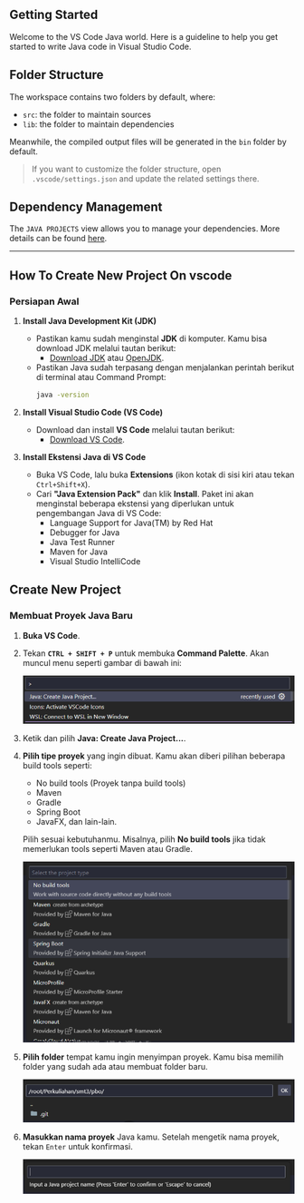 ## Getting Started

Welcome to the VS Code Java world. Here is a guideline to help you get started to write Java code in Visual Studio Code.

## Folder Structure

The workspace contains two folders by default, where:

- `src`: the folder to maintain sources
- `lib`: the folder to maintain dependencies

Meanwhile, the compiled output files will be generated in the `bin` folder by default.

> If you want to customize the folder structure, open `.vscode/settings.json` and update the related settings there.

## Dependency Management

The `JAVA PROJECTS` view allows you to manage your dependencies. More details can be found [here](https://github.com/microsoft/vscode-java-dependency#manage-dependencies).

---

## How To Create New Project On vscode

### Persiapan Awal
1. **Install Java Development Kit (JDK)**
   - Pastikan kamu sudah menginstal **JDK** di komputer. Kamu bisa download JDK melalui tautan berikut:
     - [Download JDK](https://www.oracle.com/java/technologies/javase-downloads.html) atau [OpenJDK](https://openjdk.java.net/).
   - Pastikan Java sudah terpasang dengan menjalankan perintah berikut di terminal atau Command Prompt:
     ```bash
     java -version
     ```

2. **Install Visual Studio Code (VS Code)**
   - Download dan install **VS Code** melalui tautan berikut:
     - [Download VS Code](https://code.visualstudio.com/).

3. **Install Ekstensi Java di VS Code**
   - Buka VS Code, lalu buka **Extensions** (ikon kotak di sisi kiri atau tekan `Ctrl+Shift+X`).
   - Cari **"Java Extension Pack"** dan klik **Install**. Paket ini akan menginstal beberapa ekstensi yang diperlukan untuk pengembangan Java di VS Code:
     - Language Support for Java(TM) by Red Hat
     - Debugger for Java
     - Java Test Runner
     - Maven for Java
     - Visual Studio IntelliCode


## Create New Project
### Membuat Proyek Java Baru
1. **Buka VS Code**.
   
2. Tekan **`CTRL + SHIFT + P`** untuk membuka **Command Palette**. Akan muncul menu seperti gambar di bawah ini:

   ![Langkah 1 - Command Palette](./pic/1.png)

3. Ketik dan pilih **Java: Create Java Project...**.

4. **Pilih tipe proyek** yang ingin dibuat. Kamu akan diberi pilihan beberapa build tools seperti:
   - No build tools (Proyek tanpa build tools)
   - Maven
   - Gradle
   - Spring Boot
   - JavaFX, dan lain-lain.

   Pilih sesuai kebutuhanmu. Misalnya, pilih **No build tools** jika tidak memerlukan tools seperti Maven atau Gradle.

   ![Langkah 2 - Pilih Build Tool](./pic/2.png)

5. **Pilih folder** tempat kamu ingin menyimpan proyek. Kamu bisa memilih folder yang sudah ada atau membuat folder baru.

   ![Langkah 3 - Pilih Folder](./pic/3.png)

6. **Masukkan nama proyek** Java kamu. Setelah mengetik nama proyek, tekan `Enter` untuk konfirmasi.

   ![Langkah 4 - Masukkan Nama Proyek](./pic/4.png)

